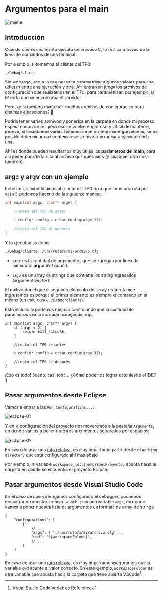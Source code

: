 # Argumentos para el main

![meme](/img/guias/programacion/main/meme.jpg)

## Introducción

Cuando uno normalmente ejecuta un proceso C, lo realiza a través de la línea de
comandos de una terminal.

Por ejemplo, si tomamos el cliente del TP0:

```bash:no-line-numbers
./Debug/client
```

Sin embargo, uno a veces necesita parametrizar algunos valores para que difieran
entre una ejecución y otra. Ahí entran en juego los archivos de configuración
que realizamos en el TP0: para parametrizar, por ejemplo, la IP en la que se
encontraba el servidor.

Pero, ¿y si quisiera mantener muchos archivos de configuración para distintas
ejecuciones? :thinking:

Podría tener varios archivos y ponerlos en la carpeta en donde mi proceso espera
encontrarlos, pero eso se vuelve engorroso y difícil de mantener, porque, si
levantamos varias instancias con distintas configuraciones, no es posible
determinar qué contenía ese archivo al arrancar a ejecutar cada una.

Ahí es donde pueden resultarnos muy útiles los **parámetros del main**, para así
poder pasarle la ruta al archivo que queramos (y cualquier otra cosa también).

## argc y argv con un ejemplo

Entonces, si modificamos al cliente del TP0 para que tome una ruta por `main()`
podemos hacerlo de la siguiente manera:

```c
int main(int argc, char** argv) {

    //resto del TP0 de antes

    t_config* config = crear_config(argv[1]);

    //resto del TP0 de después
}
```

Y lo ejecutamos como:

```bash:no-line-numbers
./Debug/cliente ./una/ruta/a/mi/archivo.cfg
```

- `argc` es la cantidad de argumentos que se agregan por línea de comando
  (**arg**ument **c**ount).

- `argv` es un array de strings que contiene los string ingresados (**arg**ument
  **v**ector).

El motivo por el que el segundo elemento del array es la ruta que ingresamos es
porque el primer elemento es siempre el comando en sí mismo (en este caso,
`./Debug/cliente`).

Esto incluso lo podemos mejorar controlando que la cantidad de parámetros sea la
indicada manejando `argc`:

```c{2-4}
int main(int argc, char** argv) {
    if (argc < 2) {
        return EXIT_FAILURE;
    }

    //resto del TP0 de antes

    t_config* config = crear_config(argv[1]);

    //resto del TP0 de después
}
```

¡Eso es todo! Bueno, casi todo... ¿Cómo podemos lograr esto desde el IDE?
:thinking:

## Pasar argumentos desde Eclipse

Vamos a entrar a las `Run Configurations...`:

![eclipse-01](/img/guias/programacion/main/eclipse-01.png)

Y en la configuración del proyecto nos moveremos a la pestaña `Arguments`, en
donde vamos a poner nuestros argumentos separados por espacios:

![eclipse-02](/img/guias/programacion/main/eclipse-02.png)

En caso de usar una [ruta relativa](../consola/rutas.md), es muy importante
partir desde el `Working directory` que está configurado ahí más abajo.

Por ejemplo, la variable `workspace_loc:{nombreDelProyecto}` apunta hacia la
carpeta en donde se encuentra el proyecto Eclipse.

## Pasar argumentos desde Visual Studio Code

En el caso de que ya tengamos configurado el debugger, podremos encontrar en
nuestro archivo `launch.json` una variable `args`, en donde vamos a
poner nuestra lista de argumentos en formato de array de strings.

```json:no-line-numbers{5}
{
    "configurations": [
        {
            // ...
            "args": [ "./una/ruta/a/mi/archivo.cfg" ],
            "cwd": "${workspaceFolder}",
            // ...
        }
    ]
}
```

En caso de usar una [ruta relativa](../consola/rutas.md), es muy importante
asegurarnos que la variable `cwd` apunte al valor correcto. En este ejemplo,
`workspaceFolder` es otra variable que apunta hacia la carpeta que tiene abierta
VSCode[^1].

[^1]: [Visual Studio Code Variables Reference](https://code.visualstudio.com/docs/editor/variables-reference)
